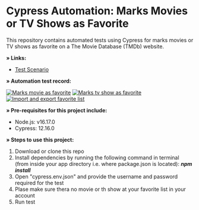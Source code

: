 # Cypress Automation: Marks Movies or TV Shows as Favorite

This repository contains automated tests using Cypress for marks movies or TV shows as favorite on a The Movie Database (TMDb) website.

<B>» Links:</B>

- [Test Scenario](<test-scenario.md> "Test Scenario") 

<B>» Automation test record:</B>

[![Marks movie as favorite](https://drive.google.com/file/d/1SDyC0MhuatwT5gGVpUXjV1vrjtUwtdhs/preview)](https://drive.google.com/file/d/14NfmSsReLyUN5IOWaHM4o6ml2zkwqCZX/view?usp=sharing)
[![Marks tv show as favorite](https://drive.google.com/file/d/1lbEnhdDYbPOpokBOYNylTPmpqj2sx5XO/preview)](https://drive.google.com/file/d/1_YLlNCUzqXldm0UYi6RDweupvpE3rlzR/view?usp=sharing)
[![Import and export favorite list](https://drive.google.com/file/d/1yyIwJmiiL9iOWKqxQiV7jGDZ658QfeME/preview)](https://drive.google.com/file/d/1kgUaaLt_RhPT6EjXRsVZhSx5nKu9IP-x/view?usp=sharing)

<B>» Pre-requisites for this project include:</B>

- Node.js: v16.17.0
- Cypress: 12.16.0

<B>» Steps to use this project:</B>

1. Download or clone this repo
2. Install dependencies by running the following command in terminal (from inside your app directory i.e. where package.json is located): <I><B>npm install </I></B>
3. Open "cypress.env.json" and provide the username and password required for the test
4. Plase make sure thera no movie or th show at your favorite list in your account 
5. Run test